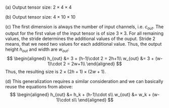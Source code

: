 (a) Output tensor size: $2\times 4\times 4$

(b) Output tensor size: $4\times 10\times 10$

(c) The first dimension is always the number of input channels, i.e. $c_{out}$. The output for the first value of the input tensor is of size $3\times 3$. For all remaining values, the stride determines the additional values of the ouput. Stride 2 means, that we need two values for each additional value. Thus, the output height $h_{out}$ and width are $w_{out}$:
$$
\begin{aligned}
h_{out} &= 3 + (h-1)\cdot 2 = 2h+1\\
w_{out} &= 3 + (w-1)\cdot 2 = 2w+1\\
\end{aligned}
$$
Thus, the resulting size is $2\times (2h+1) \times (2w+1)$.

(d) This generalization requires a similar consideration and we can basically reuse the equations from above:
$$
\begin{aligned}
h_{out} &= h_k + (h-1)\cdot s\\
w_{out} &= w_k + (w-1)\cdot s\\
\end{aligned}
$$
